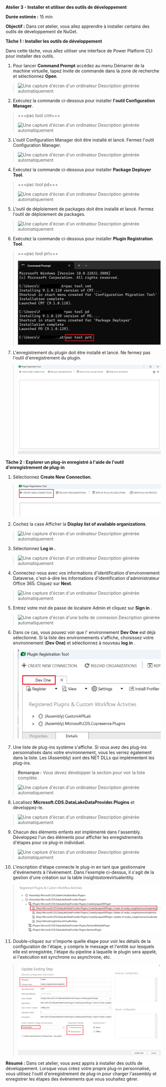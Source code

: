 **Atelier 3 - Installer et utiliser des outils de développement**

**Durée estimée :** 15 min

**Objectif :** Dans cet atelier, vous allez apprendre à installer
certains des outils de développement de NuGet.

**Tâche 1 : Installer les outils de développement**

Dans cette tâche, vous allez utiliser une interface de Power Platform
CLI pour installer des outils.

1.  Pour lancer **Command Prompt** accédez au menu Démarrer de la
    machine virtuelle, tapez Invite de commande dans la zone de
    recherche et sélectionnez **Open**.

> ![Une capture d'écran d'un ordinateur Description générée
> automatiquement](./media/image1.png)

2.  Exécutez la commande ci-dessous pour installer **l'outil
    Configuration Manager**.

> +++pac tool cmt+++
>
> ![Une capture d'écran d'un ordinateur Description générée
> automatiquement](./media/image2.png)

3.  L'outil Configuration Manager doit être installé et lancé. Fermez
    l'outil Configuration Manager.

> ![Une capture d'écran d'un ordinateur Description générée
> automatiquement](./media/image3.png)

4.  Exécutez la commande ci-dessous pour installer **Package Deployer
    Tool**.

> +++pac tool pd+++
>
> ![Une capture d'écran d'un ordinateur Description générée
> automatiquement](./media/image4.png)

5.  L'outil de déploiement de packages doit être installé et lancé.
    Fermez l'outil de déploiement de packages.

> ![Une capture d'écran d'un ordinateur Description générée
> automatiquement](./media/image5.png)

6.  Exécutez la commande ci-dessous pour installer **Plugin Registration
    Tool**.

> +++pac tool prt+++
>
> ![](./media/image6.png)

7.  L'enregistrement du plugin doit être installé et lancé. Ne fermez
    pas l'outil d'enregistrement du plugin.

> ![](./media/image7.png)

**Tâche 2 : Explorer un plug-in enregistré à l'aide de l'outil
d'enregistrement de plug-in**

1.  Sélectionnez **Create New Connection.**

> ![](./media/image8.png)

2.  Cochez la case Afficher la **Display list of available
    organizations**.

> ![Une capture d'écran d'un ordinateur Description générée
> automatiquement](./media/image9.png)

3.  Sélectionnez **Log in .**

> ![Une capture d'écran d'un ordinateur Description générée
> automatiquement](./media/image10.png)

4.  Connectez-vous avec vos informations d'identification
    d'environnement Dataverse, c'est-à-dire les informations
    d'identification d'administrateur Office 365. Cliquez sur **Next**.

> ![Une capture d'écran d'un ordinateur Description générée
> automatiquement](./media/image11.png)

5.  Entrez votre mot de passe de locataire Admin et cliquez sur **Sign
    in** .

> ![Une capture d'écran d'une boîte de connexion Description générée
> automatiquement](./media/image12.png)

6.  Dans ce cas, vous pouvez voir que l' environnement **Dev One** est
    déjà sélectionné. Si la liste des environnements s'affiche,
    choisissez votre environnement (**Dev One)** et sélectionnez à
    nouveau **log in** .

> ![](./media/image13.png)

7.  Une liste de plug-ins système s'affiche. Si vous avez des plug-ins
    personnalisés dans votre environnement, vous les verrez également
    dans la liste. Les (Assembly) sont des NET DLLs qui implémentent les
    plug-ins.

> **Remarque :** Vous devez développer la section pour voir la liste
> complète.
>
> ![Une capture d'écran d'un ordinateur Description générée
> automatiquement](./media/image14.png)

8.  Localisez **Microsoft.CDS.DataLakeDataProvider.Plugins** et
    développez-le.

> ![Une capture d'écran d'un ordinateur Description générée
> automatiquement](./media/image15.png)

9.  Chacun des éléments enfants est implémenté dans l'assembly.
    Développez l'un des éléments pour afficher les enregistrements
    d'étapes pour ce plug-in individuel.

> ![Une capture d'écran d'un ordinateur Description générée
> automatiquement](./media/image16.png)

10. L'inscription d'étape connecte le plug-in en tant que gestionnaire
    d'événements à l'événement. Dans l'exemple ci-dessus, il s'agit de
    la gestion d'une création sur la table insightsstorevirtualentity.

> ![](./media/image17.png)

11. Double-cliquez sur n'importe quelle étape pour voir les détails de
    la configuration de l'étape, y compris le message et l'entité sur
    lesquels elle est enregistrée, l'étape du pipeline à laquelle le
    plugin sera appelé, si l'exécution est synchrone ou asynchrone, etc.

> ![](./media/image18.png)

**Résumé :** Dans cet atelier, vous avez appris à installer des outils
de développement. Lorsque vous créez votre propre plug-in personnalisé,
vous utilisez l'outil d'enregistrement de plug-in pour charger
l'assembly et enregistrer les étapes des événements que vous souhaitez
gérer.

